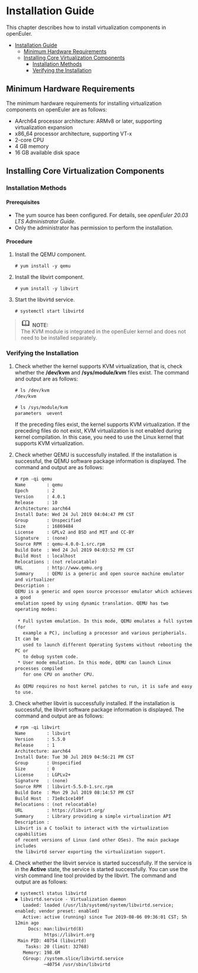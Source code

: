 # Installation Guide

This chapter describes how to install virtualization components in openEuler.

- [Installation Guide](#installation-guide)
    - [Minimum Hardware Requirements](#minimum-hardware-requirements)
    - [Installing Core Virtualization Components](#installing-core-virtualization-components)
        - [Installation Methods](#installation-methods)
        - [Verifying the Installation](#verifying-the-installation)


## Minimum Hardware Requirements

The minimum hardware requirements for installing virtualization components on openEuler are as follows:

-   AArch64 processor architecture: ARMv8 or later, supporting virtualization expansion
-   x86\_64 processor architecture, supporting VT-x
-   2-core CPU
-   4 GB memory
-   16 GB available disk space

## Installing Core Virtualization Components

### Installation Methods

#### Prerequisites

-   The yum source has been configured. For details, see  _openEuler 20.03 LTS Administrator Guide_.
-   Only the administrator has permission to perform the installation.

#### Procedure

1.  Install the QEMU component.

    ```
    # yum install -y qemu
    ```

2.  Install the libvirt component.

    ```
    # yum install -y libvirt
    ```

3.  Start the libvirtd service.

    ```
    # systemctl start libvirtd
    ```


>![](./public_sys-resources/icon-note.gif) **NOTE:**   
>The KVM module is integrated in the openEuler kernel and does not need to be installed separately.  

### Verifying the Installation

1.  Check whether the kernel supports KVM virtualization, that is, check whether the  **/dev/kvm**  and  **/sys/module/kvm**  files exist. The command and output are as follows:

    ```
    # ls /dev/kvm
    /dev/kvm
    ```

    ```
    # ls /sys/module/kvm
    parameters  uevent
    ```

    If the preceding files exist, the kernel supports KVM virtualization. If the preceding files do not exist, KVM virtualization is not enabled during kernel compilation. In this case, you need to use the Linux kernel that supports KVM virtualization.

2.  Check whether QEMU is successfully installed. If the installation is successful, the QEMU software package information is displayed. The command and output are as follows:

    ```
    # rpm -qi qemu
    Name        : qemu
    Epoch       : 2
    Version     : 4.0.1
    Release     : 10
    Architecture: aarch64
    Install Date: Wed 24 Jul 2019 04:04:47 PM CST
    Group       : Unspecified
    Size        : 16869484
    License     : GPLv2 and BSD and MIT and CC-BY
    Signature   : (none)
    Source RPM  : qemu-4.0.0-1.src.rpm
    Build Date  : Wed 24 Jul 2019 04:03:52 PM CST
    Build Host  : localhost
    Relocations : (not relocatable)
    URL         : http://www.qemu.org
    Summary     : QEMU is a generic and open source machine emulator and virtualizer
    Description :
    QEMU is a generic and open source processor emulator which achieves a good
    emulation speed by using dynamic translation. QEMU has two operating modes:
    
     * Full system emulation. In this mode, QEMU emulates a full system (for
       example a PC), including a processor and various peripherials. It can be
       used to launch different Operating Systems without rebooting the PC or
       to debug system code.
     * User mode emulation. In this mode, QEMU can launch Linux processes compiled
       for one CPU on another CPU.
    
    As QEMU requires no host kernel patches to run, it is safe and easy to use.
    ```

3.  Check whether libvirt is successfully installed. If the installation is successful, the libvirt software package information is displayed. The command and output are as follows:

    ```
    # rpm -qi libvirt
    Name        : libvirt
    Version     : 5.5.0
    Release     : 1
    Architecture: aarch64
    Install Date: Tue 30 Jul 2019 04:56:21 PM CST
    Group       : Unspecified
    Size        : 0
    License     : LGPLv2+
    Signature   : (none)
    Source RPM  : libvirt-5.5.0-1.src.rpm
    Build Date  : Mon 29 Jul 2019 08:14:57 PM CST
    Build Host  : 71e8c1ce149f
    Relocations : (not relocatable)
    URL         : https://libvirt.org/
    Summary     : Library providing a simple virtualization API
    Description :
    Libvirt is a C toolkit to interact with the virtualization capabilities
    of recent versions of Linux (and other OSes). The main package includes
    the libvirtd server exporting the virtualization support.
    ```

4.  Check whether the libvirt service is started successfully. If the service is in the  **Active**  state, the service is started successfully. You can use the virsh command line tool provided by the libvirt. The command and output are as follows:

    ```
    # systemctl status libvirtd
    ● libvirtd.service - Virtualization daemon
       Loaded: loaded (/usr/lib/systemd/system/libvirtd.service; enabled; vendor preset: enabled)
       Active: active (running) since Tue 2019-08-06 09:36:01 CST; 5h 12min ago
         Docs: man:libvirtd(8)
               https://libvirt.org
     Main PID: 40754 (libvirtd)
        Tasks: 20 (limit: 32768)
       Memory: 198.6M
       CGroup: /system.slice/libvirtd.service
               ─40754 /usr/sbin/libvirtd
    
    ```


